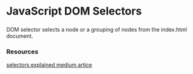 # JavaScript DOM Selectors
 
###

DOM selector selects a node or a grouping of nodes from the index.html document.




### Resources

[selectors explained medium artice](https://blog.bitsrc.io/dom-selectors-explained-70260049aaf0)
 